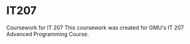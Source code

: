 # IT207
Coursework for IT 207
This coursework was created for GMU's IT 207 Advanced Programming Course.
